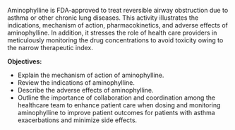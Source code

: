 Aminophylline is FDA-approved to treat reversible airway obstruction due to asthma or other chronic lung diseases. This activity illustrates the indications, mechanism of action, pharmacokinetics, and adverse effects of aminophylline. In addition, it stresses the role of health care providers in meticulously monitoring the drug concentrations to avoid toxicity owing to the narrow therapeutic index.

**Objectives:**
- Explain the mechanism of action of aminophylline.
- Review the indications of aminophylline.
- Describe the adverse effects of aminophylline.
- Outline the importance of collaboration and coordination among the healthcare team to enhance patient care when dosing and monitoring aminophylline to improve patient outcomes for patients with asthma exacerbations and minimize side effects.